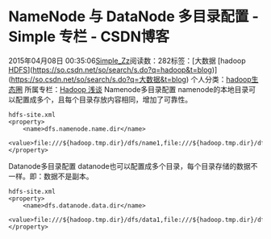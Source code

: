 # NameNode 与 DataNode 多目录配置 - Simple 专栏 - CSDN博客
2015年04月08日 00:35:06[Simple_Zz](https://me.csdn.net/love284969214)阅读数：282标签：[大数据																[hadoop																[HDFS](https://so.csdn.net/so/search/s.do?q=HDFS&t=blog)](https://so.csdn.net/so/search/s.do?q=hadoop&t=blog)](https://so.csdn.net/so/search/s.do?q=大数据&t=blog)
个人分类：[hadoop生态圈](https://blog.csdn.net/love284969214/article/category/7975457)
所属专栏：[Hadoop 浅谈](https://blog.csdn.net/column/details/28029.html)
Namenode多目录配置
namenode的本地目录可以配置成多个，且每个目录存放内容相同，增加了可靠性。
```
hdfs-site.xml
<property>
    <name>dfs.namenode.name.dir</name>
    <value>file:///${hadoop.tmp.dir}/dfs/name1,file:///${hadoop.tmp.dir}/dfs/name2</value>
</property>
```
Datanode多目录配置
datanode也可以配置成多个目录，每个目录存储的数据不一样。即：数据不是副本。
```
hdfs-site.xml
<property>
    <name>dfs.datanode.data.dir</name>
    <value>file:///${hadoop.tmp.dir}/dfs/data1,file:///${hadoop.tmp.dir}/dfs/data2</value>
</property>
```
